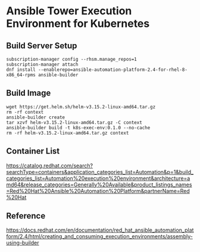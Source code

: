 # Ansible Tower Execution Environment for Kubernetes


## Build Server Setup

``` shell
subscription-manager config --rhsm.manage_repos=1
subscription-manager attach
dnf install --enablerepo=ansible-automation-platform-2.4-for-rhel-8-x86_64-rpms ansible-builder
```

## Build Image

``` shell
wget https://get.helm.sh/helm-v3.15.2-linux-amd64.tar.gz
rm -rf context
ansible-builder create
tar xzvf helm-v3.15.2-linux-amd64.tar.gz -C context
ansible-builder build -t k8s-exec-env:0.1.0 --no-cache
rm -rf helm-v3.15.2-linux-amd64.tar.gz context
```

## Container List

https://catalog.redhat.com/search?searchType=containers&application_categories_list=Automation&p=1&build_categories_list=Automation%20execution%20environment&architecture=amd64&release_categories=Generally%20Available&product_listings_names=Red%20Hat%20Ansible%20Automation%20Platform&partnerName=Red%20Hat

## Reference

https://docs.redhat.com/en/documentation/red_hat_ansible_automation_platform/2.4/html/creating_and_consuming_execution_environments/assembly-using-builder
